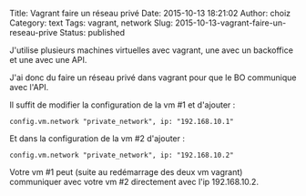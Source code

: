 Title: Vagrant faire un réseau privé
Date: 2015-10-13 18:21:02
Author: choiz
Category: text
Tags: vagrant, network
Slug: 2015-10-13-vagrant-faire-un-reseau-prive
Status: published

J'utilise plusieurs machines virtuelles avec vagrant, une avec un
backoffice et une avec une API.

J'ai donc du faire un réseau privé dans vagrant pour que le BO
communique avec l'API.

Il suffit de modifier la configuration de la vm \#1 et d'ajouter :

    config.vm.network "private_network", ip: "192.168.10.1"

Et dans la configuration de la vm \#2 d'ajouter :

    config.vm.network "private_network", ip: "192.168.10.2"

Votre vm \#1 peut (suite au redémarrage des deux vm vagrant) communiquer
avec votre vm \#2 directement avec l'ip 192.168.10.2.

